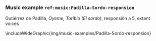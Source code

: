 ### Music example `ref:music:Padilla-Sordo-responsion`

Gutiérrez de Padilla, *Óyeme, Toribio (El sordo)*, responsión a 5, extant voices
<!--- mm., sign. -->

\includeWideGraphic{img/music-examples/Padilla-Sordo-responsion}

